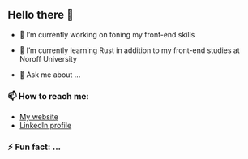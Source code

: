 ## Hello there 👋


- 🔭 I’m currently working on toning my front-end skills
- 🌱 I’m currently learning Rust in addition to my front-end studies at Noroff University

- 💬 Ask me about ...

### 📫 How to reach me:
- [My website](https://telecasternilsen.netlify.app/)
- [LinkedIn profile](https://www.linkedin.com/in/tele-caster-nilsen-7002b9249/)
  
### ⚡ Fun fact: ...


